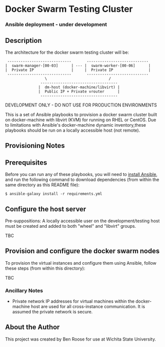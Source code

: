 # Docker Swarm Testing Cluster

### Ansible deployment - under development

## Description

The architecture for the docker swarm testing cluster will be:

     -----------------------------       ----------------------------
    |  swarm-manager-[00-03]      | --- |  swarm-worker-[00-06]      |
    |  Private IP                 |     |  Private IP                |
     -----------------------------       ----------------------------
                      \                            /
                    -----------------------------------
                   |  dm-host (docker-machine/libvirt) |
                   |  Public IP + Private vrouter      |
                    -----------------------------------

DEVELOPMENT ONLY - DO NOT USE FOR PRODUCTION ENVIRONMENTS

This is a set of Ansible playbooks to provision a docker swarm cluster built on docker-machine with libvirt (KVM) for running on RHEL or CentOS. Due to limitations with Ansible's docker-machine dynamic inventory,these playbooks should be run on a locally accessible host (not remote).

## Provisioning Notes

## Prerequisites

Before you can run any of these playbooks, you will need to [install Ansible](http://docs.ansible.com/intro_installation.html), and run the following command to download dependencies (from within the same directory as this README file):

    $ ansible-galaxy install -r requirements.yml

## Configure the host server

Pre-suppositions: A locally accessible user on the development/testing host must be created and added to both "wheel" and "libvirt" groups.

TBC

## Provision and configure the docker swarm nodes

To provision the virtual instances and configure them using Ansible, follow these steps (from within this directory):

TBC

### Ancillary Notes

  - Private network IP addresses for virtual machines within the docker-machine host are used for all cross-instance communication. It is assumed the private network is secure.

## About the Author

This project was created by Ben Roose for use at Wichita State University.
